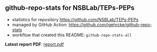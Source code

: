 ## github-repo-stats for NSBLab/TEPs-PEPs

- statistics for repository https://github.com/NSBLab/TEPs-PEPs
- managed by GitHub Action: https://github.com/jgehrcke/github-repo-stats
- workflow that created this README: `github-repo-stats-all`

**Latest report PDF**: [report.pdf](https://github.com/chaosuo/add-ghrs/raw/github-repo-stats/NSBLab/TEPs-PEPs/latest-report/report.pdf)

